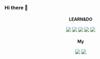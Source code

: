 ### Hi there 👋

<!--
**MISAGOKR/MISAGOKR** is a ✨ _special_ ✨ repository because its `README.md` (this file) appears on your GitHub profile.

Here are some ideas to get you started:

- 🔭 I’m currently working on ...
- 🌱 I’m currently learning ...
- 👯 I’m looking to collaborate on ...
- 🤔 I’m looking for help with ...
- 💬 Ask me about ...
- 📫 How to reach me: ...
- 😄 Pronouns: ...
- ⚡ Fun fact: ...
-->
<div align="center">
    <h4>LEARN&DO</h1>
    <a href="https://www.python.org"><img src="https://img.shields.io/badge/Python-yellow?style=flat-square&logo=Python&logoColor=white"/></a>
    <a href="https://www.djangoproject.com"><img src="https://img.shields.io/badge/Django-green?style=flat-square&logo=Django&logoColor=white"/></a>
    <img src="https://img.shields.io/badge/css-blue?style=flat-square&logo=CSS3&logoColor=white"/>
    <a href="https://getbootstrap.com"><img src="https://img.shields.io/badge/Bootstrap-purple?style=flat-square&logo=Bootstrap&logoColor=white"/></a>
    <img src="https://img.shields.io/badge/HTML5-orange?style=flat-square&logo=HTML5&logoColor=white"/>
    <h4>My</h1>
    <a href="https://www.youtube.com/@misagokr"><img src="https://img.shields.io/badge/미사고-red?style=flat-square&logo=YOUTUBE&logoColor=white"/></a>
    <a href="https://velog.io/@misagokr"><img src="https://img.shields.io/badge/미사고-mint?style=flat-square&logo=velog&logoColor=white"/></a>
</div>

